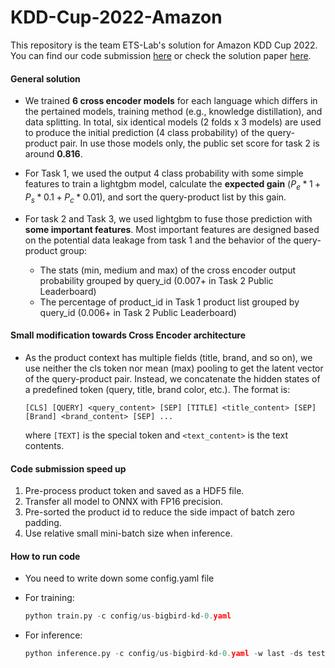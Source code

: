 # KDD-Cup-2022-Amazon
This repository is the team ETS-Lab's solution for Amazon KDD Cup 2022. You can find our code submission [here](https://gitlab.aicrowd.com/wufanyou/kdd_task_2) or check the solution paper [here](https://arxiv.org/abs/2208.00108).


#### General solution

* We trained __6 cross encoder models__ for each language which differs in the pertained models, training method (e.g., knowledge distillation), and data splitting. In total, six identical models (2 folds x 3 models) are used to produce the initial prediction (4 class probability) of the query-product pair. In use those models only, the public set score for task 2 is around __0.816__.

* For Task 1, we used the output 4 class probability with some simple features to train a lightgbm model, calculate the __expected gain__ ($P_e*1 + P_s*0.1 + P_c*0.01$), and sort the query-product list by this gain.

* For task 2 and Task 3, we used lightgbm to fuse those prediction with __some important features__. Most important features are designed based on the potential data leakage from task 1 and the behavior of the query-product group:
    * The stats (min, medium and max) of the cross encoder output probability grouped by query_id (0.007+ in Task 2 Public Leaderboard)
    * The percentage of product_id in Task 1 product list grouped by query_id (0.006+ in Task 2 Public Leaderboard) 


#### Small modification towards Cross Encoder architecture

* As the product context has multiple fields (title, brand, and so on), we use neither the cls token nor mean (max) pooling to get the latent vector of the query-product pair. Instead, we concatenate the hidden states of a predefined token (query, title, brand color, etc.). The format is: 
    ```
    [CLS] [QUERY] <query_content> [SEP] [TITLE] <title_content> [SEP] [Brand] <brand_content> [SEP] ...
    ```
    where `[TEXT]` is the special token and `<text_content>` is the text contents.

#### Code submission speed up
1. Pre-process product token and saved as a HDF5 file.
2. Transfer all model to ONNX with FP16 precision.
3. Pre-sorted the product id to reduce the side impact of batch zero padding.
4. Use relative small mini-batch size when inference.
#### How to run code

* You need to write down some config.yaml file

* For training:
    ```python
    python train.py -c config/us-bigbird-kd-0.yaml
    ```
* For inference:

    ```python
    python inference.py -c config/us-bigbird-kd-0.yaml -w last -ds test
    ```
